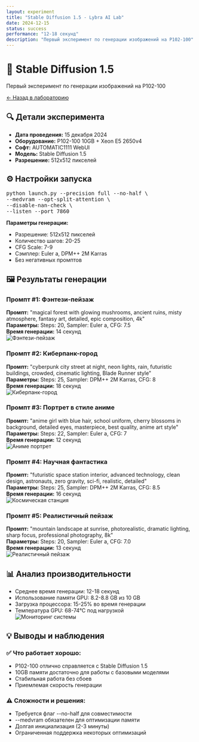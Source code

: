 ```yaml
---
layout: experiment
title: "Stable Diffusion 1.5 - Lybra AI Lab"
date: 2024-12-15
status: success
performance: "12-18 секунд"
description: "Первый эксперимент по генерации изображений на P102-100"
---
```


# 🎨 Stable Diffusion 1.5
Первый эксперимент по генерации изображений на P102-100

[← Назад в лабораторию](../index.md)

## 🔍 Детали эксперимента

- **Дата проведения:** 15 декабря 2024
- **Оборудование:** P102-100 10GB + Xeon E5 2650v4
- **Софт:** AUTOMATIC1111 WebUI
- **Модель:** Stable Diffusion 1.5
- **Разрешение:** 512x512 пикселей

## ⚙️ Настройки запуска

<pre class="terminal">
python launch.py --precision full --no-half \
--medvram --opt-split-attention \
--disable-nan-check \
--listen --port 7860
</pre>

**Параметры генерации:**
- Разрешение: 512x512 пикселей
- Количество шагов: 20-25
- CFG Scale: 7-9
- Сэмплер: Euler a, DPM++ 2M Karras
- Без негативных промптов

## 🖼️ Результаты генерации

### Промпт #1: Фэнтези-пейзаж
**Промпт:** "magical forest with glowing mushrooms, ancient ruins, misty atmosphere, fantasy art, detailed, epic composition, 4k"  
**Параметры:** Steps: 20, Sampler: Euler a, CFG: 7.5  
**Время генерации:** 14 секунд  
![Фэнтези-пейзаж](/assets/images/fantasy-landscape.jpg)

### Промпт #2: Киберпанк-город
**Промпт:** "cyberpunk city street at night, neon lights, rain, futuristic buildings, crowded, cinematic lighting, Blade Runner style"  
**Параметры:** Steps: 25, Sampler: DPM++ 2M Karras, CFG: 8  
**Время генерации:** 18 секунд  
![Киберпанк-город](/assets/images/cyberpunk-city.jpg)

### Промпт #3: Портрет в стиле аниме
**Промпт:** "anime girl with blue hair, school uniform, cherry blossoms in background, detailed eyes, masterpiece, best quality, anime art style"  
**Параметры:** Steps: 22, Sampler: Euler a, CFG: 7  
**Время генерации:** 12 секунд  
![Аниме портрет](/assets/images/anime-portrait.jpg)

### Промпт #4: Научная фантастика
**Промпт:** "futuristic space station interior, advanced technology, clean design, astronauts, zero gravity, sci-fi, realistic, detailed"  
**Параметры:** Steps: 25, Sampler: DPM++ 2M Karras, CFG: 8.5  
**Время генерации:** 16 секунд  
![Космическая станция](/assets/images/sci-fi-station.jpg)

### Промпт #5: Реалистичный пейзаж
**Промпт:** "mountain landscape at sunrise, photorealistic, dramatic lighting, sharp focus, professional photography, 8k"  
**Параметры:** Steps: 20, Sampler: Euler a, CFG: 7.0  
**Время генерации:** 13 секунд  
![Реалистичный пейзаж](/assets/images/mountain-landscape.jpg)

## 📊 Анализ производительности

- Среднее время генерации: 12-18 секунд  
- Использование памяти GPU: 8.2-8.8 GB из 10 GB  
- Загрузка процессора: 15-25% во время генерации  
- Температура GPU: 68-74°C под нагрузкой  
![Мониторинг системы](/assets/images/system-monitor.jpg)

## 💡 Выводы и наблюдения

### ✅ Что работает хорошо:
- P102-100 отлично справляется с Stable Diffusion 1.5
- 10GB памяти достаточно для работы с базовыми моделями
- Стабильная работа без сбоев
- Приемлемая скорость генерации

### ⚠️ Сложности и решения:
- Требуется флаг --no-half для совместимости
- --medvram обязателен для оптимизации памяти
- Долгая инициализация (2-3 минуты)
- Ограниченная поддержка некоторых оптимизаций
